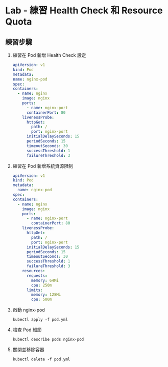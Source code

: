 # Lab - 練習 Health Check 和 Resource Quota

## 練習步驟

1. 練習在 Pod 新增 Health Check 設定

    ```yml
    apiVersion: v1
    kind: Pod
    metadata:
    name: nginx-pod
    spec:
    containers:
      - name: nginx
        image: nginx
        ports:
          - name: nginx-port
          containerPort: 80
        livenessProbe:
          httpGet:
            path: /
            port: nginx-port
          initialDelaySeconds: 15
          periodSeconds: 15
          timeoutSeconds: 30
          successThreshold: 1
          failureThreshold: 3
    ```

1. 練習在 Pod 新增系統資源限制

    ```yml
    apiVersion: v1
    kind: Pod
    metadata:
      name: nginx-pod
    spec:
    containers:
      - name: nginx
        image: nginx
        ports:
          - name: nginx-port
            containerPort: 80
        livenessProbe:
          httpGet:
            path: /
            port: nginx-port
          initialDelaySeconds: 15
          periodSeconds: 15
          timeoutSeconds: 30
          successThreshold: 1
          failureThreshold: 3
        resources:
          requests:
            memory: 64Mi
            cpu: 250m
          limits:
            memory: 128Mi
            cpu: 500m
    ```

1. 啟動 nginx-pod

    ```
    kubectl apply -f pod.yml
    ```

1. 檢查 Pod 細節

    ```
    kubectl describe pods nginx-pod
    ```

1. 關閉並移除容器

    ```
    kubectl delete -f pod.yml
    ```

